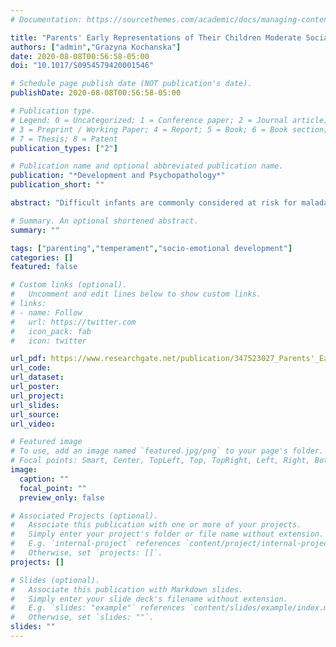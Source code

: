 ```yaml
---
# Documentation: https://sourcethemes.com/academic/docs/managing-content/

title: "Parents' Early Representations of Their Children Moderate Socialization Processes: Evidence from Two Studies"
authors: ["admin","Grazyna Kochanska"]
date: 2020-08-08T00:56:58-05:00
doi: "10.1017/S0954579420001546"

# Schedule page publish date (NOT publication's date).
publishDate: 2020-08-08T00:56:58-05:00

# Publication type.
# Legend: 0 = Uncategorized; 1 = Conference paper; 2 = Journal article;
# 3 = Preprint / Working Paper; 4 = Report; 5 = Book; 6 = Book section;
# 7 = Thesis; 8 = Patent
publication_types: ["2"]

# Publication name and optional abbreviated publication name.
publication: "*Development and Psychopathology*"
publication_short: ""

abstract: "Difficult infants are commonly considered at risk for maladaptive developmental cascades, but evidence is mixed, prompting efforts to elucidate moderators of effects of difficulty. We examined features of parents’ representations of their infants – adaptive (appropriate mind-mindedness, MM) and dysfunctional (low reflective functioning, RF, hostile attributions) – as potential moderators. In Family Study (N = 102), we tested parents’ appropriate MM comments to their infants as moderating a path from infants’ observed difficulty (negative affect, unresponsiveness) to parents’ observed power assertion at ages 2–4.5 to children's observed and parent-rated (dis)regard for conduct rules at age 5.5. In father–child relationships, MM moderated that path: for fathers with low MM, the infants’ increasing difficulty was associated with fathers’ greater power assertion, which in turn was associated with children's more disregard for rules. The path was absent for fathers with average or high MM. In Children and Parents Study (N = 200), dysfunctional representations (low RF, hostile attributions) moderated the link between child objective difficulty, observed as anger in laboratory episodes, and difficulty as described by the parent. Reports of mothers with highly dysfunctional representations were unrelated to children's observed anger. Reports of mothers with average or low dysfunctional representations aligned with laboratory observations."

# Summary. An optional shortened abstract.
summary: ""

tags: ["parenting","temperament","socio-emotional development"]
categories: []
featured: false

# Custom links (optional).
#   Uncomment and edit lines below to show custom links.
# links:
# - name: Follow
#   url: https://twitter.com
#   icon_pack: fab
#   icon: twitter

url_pdf: https://www.researchgate.net/publication/347523027_Parents'_Early_Representations_of_Their_Children_Moderate_Socialization_Processes_Evidence_from_Two_Studies
url_code:
url_dataset:
url_poster:
url_project:
url_slides:
url_source:
url_video:

# Featured image
# To use, add an image named `featured.jpg/png` to your page's folder. 
# Focal points: Smart, Center, TopLeft, Top, TopRight, Left, Right, BottomLeft, Bottom, BottomRight.
image:
  caption: ""
  focal_point: ""
  preview_only: false

# Associated Projects (optional).
#   Associate this publication with one or more of your projects.
#   Simply enter your project's folder or file name without extension.
#   E.g. `internal-project` references `content/project/internal-project/index.md`.
#   Otherwise, set `projects: []`.
projects: []

# Slides (optional).
#   Associate this publication with Markdown slides.
#   Simply enter your slide deck's filename without extension.
#   E.g. `slides: "example"` references `content/slides/example/index.md`.
#   Otherwise, set `slides: ""`.
slides: ""
---
```

